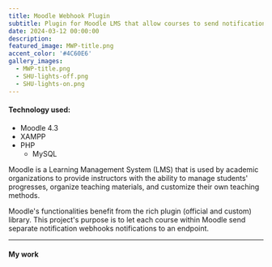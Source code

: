 ```yaml
---
title: Moodle Webhook Plugin
subtitle: Plugin for Moodle LMS that allow courses to send notification webhooks to custom endpoints
date: 2024-03-12 00:00:00
description: 
featured_image: MWP-title.png
accent_color: '#4C60E6'
gallery_images: 
  - MWP-title.png
  - SHU-lights-off.png
  - SHU-lights-on.png
---
```

#### Technology used:
* Moodle 4.3
* XAMPP
* PHP
  * MySQL

Moodle is a Learning Management System (LMS) that is used by academic organizations to provide instructors with the ability to manage students' progresses, organize teaching materials, and customize their own teaching methods.

Moodle's functionalities benefit from the rich plugin (official and custom) library. This project's purpose is to let each course within Moodle send separate notification webhooks notifications to an endpoint.

---
#### My work

